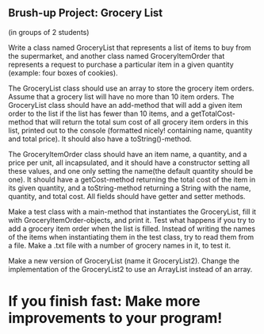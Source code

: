## Brush-up Project: Grocery List
(in groups of 2 students) 

Write a class named GroceryList that represents a list of items to buy from the supermarket, and another class named GroceryItemOrder that represents a request to purchase a particular item in a given quantity (example: four boxes of cookies).

The GroceryList class should use an array to store the grocery item orders. Assume that a grocery list will have no more than 10 item orders. The GroceryList class should have an add-method that will add a given item order to the list if the list has fewer than 10 items, and a getTotalCost-method that will return the total sum cost of all grocery item orders in this list, printed out to the console (formatted nicely! containing name, quantity and total price). It should also have a toString()-method.

The GroceryItemOrder class should have an item name, a quantity, and a price per unit, all incapsulated, and it should have a constructor setting all these values, and one only setting the name(the default quantity should be one). It should have a getCost-method returning the total cost of the item in its given quantity, and a toString-method returning a String with the name, quantity, and total cost. All fields should have getter and setter methods.

Make a test class with a main-method that instantiates the GroceryList, fill it with GroceryItemOrder-objects, and print it. Test what happens if you try to add a grocery item order when the list is filled.
Instead of writing the names of the items when instantiating them in the test class, try to read them from a file. Make a .txt file with a number of grocery names in it, to test it.

Make a new version of GroceryList (name it GroceryList2). Change the implementation of the GroceryList2 to use an ArrayList instead of an array.

# If you finish fast: Make more improvements to your program!
